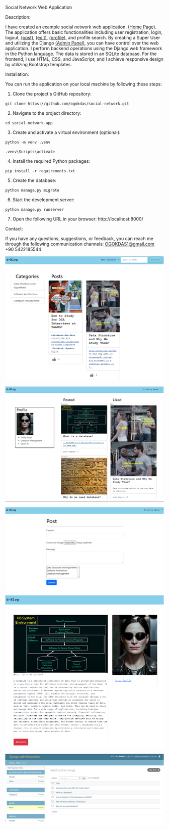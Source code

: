 Social Network Web Application

Description:

I have created an example social network web application. [(Home Page)](https://github.com/ogokdas/social-network/blob/main/png/dblog.PNG). The application offers basic functionalities including user registration, login, logout, [(post)](https://github.com/ogokdas/social-network/blob/main/png/posted.PNG), [(edit)](https://github.com/ogokdas/social-network/blob/main/png/post.PNG), [(profile)](https://github.com/ogokdas/social-network/blob/main/png/profile.PNG), and profile search. By creating a Super User and utilizing the Django [(Admin Panel)](https://github.com/ogokdas/social-network/blob/main/png/admin.PNG), you can have control over the web application. I perform backend operations using the Django web framework in the Python language. The data is stored in an SQLite database. For the frontend, I use HTML, CSS, and JavaScript, and I achieve responsive design by utilizing Bootstrap templates.

Installation:

You can run the application on your local machine by following these steps:
1.	Clone the project's GitHub repository:
```
git clone https://github.com/ogokdas/social-network.git 
```
2.	Navigate to the project directory:
```
cd social-network-app
```
3.	Create and activate a virtual environment (optional):
```
python -m venv .venv
```

```
.venv\Scripts\activate
```
4.	Install the required Python packages:
```
pip install -r requirements.txt 
```
5.	Create the database:
```
python manage.py migrate 
```
6.	Start the development server:
```
python manage.py runserver
```
7.	Open the following URL in your browser: http://localhost:8000/

Contact:

If you have any questions, suggestions, or feedback, you can reach me through the following communication channels:
OGOKDAS1@gmail.com
+90 5422185544

![(Home Page)](https://github.com/ogokdas/social-network/blob/main/png/dblog.PNG)

![(profile)](https://github.com/ogokdas/social-network/blob/main/png/profile.PNG)

![(post)](https://github.com/ogokdas/social-network/blob/main/png/posted.PNG)

![(edit)](https://github.com/ogokdas/social-network/blob/main/png/post.PNG)

![(Admin Panel)](https://github.com/ogokdas/social-network/blob/main/png/admin.PNG)


